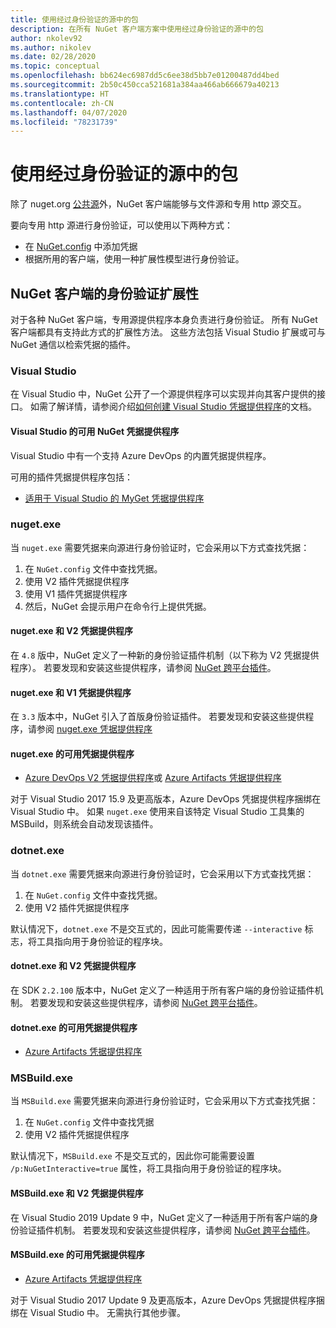 ```yaml
---
title: 使用经过身份验证的源中的包
description: 在所有 NuGet 客户端方案中使用经过身份验证的源中的包
author: nkolev92
ms.author: nikolev
ms.date: 02/28/2020
ms.topic: conceptual
ms.openlocfilehash: bb624ec6987dd5c6ee38d5bb7e01200487dd4bed
ms.sourcegitcommit: 2b50c450cca521681a384aa466ab666679a40213
ms.translationtype: HT
ms.contentlocale: zh-CN
ms.lasthandoff: 04/07/2020
ms.locfileid: "78231739"
---
```

# <a name="consuming-packages-from-authenticated-feeds"></a>使用经过身份验证的源中的包

除了 nuget.org [公共源](https://api.nuget.org/v3/index.json)外，NuGet 客户端能够与文件源和专用 http 源交互。


要向专用 http 源进行身份验证，可以使用以下两种方式：

* 在 [NuGet.config](../reference/nuget-config-file.md#packagesourcecredentials) 中添加凭据
* 根据所用的客户端，使用一种扩展性模型进行身份验证。

## <a name="nuget-clients-authentication-extensibility"></a>NuGet 客户端的身份验证扩展性

对于各种 NuGet 客户端，专用源提供程序本身负责进行身份验证。
所有 NuGet 客户端都具有支持此方式的扩展性方法。 这些方法包括 Visual Studio 扩展或可与 NuGet 通信以检索凭据的插件。

### <a name="visual-studio"></a>Visual Studio

在 Visual Studio 中，NuGet 公开了一个源提供程序可以实现并向其客户提供的接口。 如需了解详情，请参阅介绍[如何创建 Visual Studio 凭据提供程序](../reference/extensibility/NuGet-Credential-Providers-for-Visual-Studio.md)的文档。

#### <a name="available-nuget-credential-providers-for-visual-studio"></a>Visual Studio 的可用 NuGet 凭据提供程序

Visual Studio 中有一个支持 Azure DevOps 的内置凭据提供程序。


可用的插件凭据提供程序包括：

* [适用于 Visual Studio 的 MyGet 凭据提供程序](http://docs.myget.org/docs/reference/credential-provider-for-visual-studio)

### <a name="nugetexe"></a>nuget.exe

当 `nuget.exe` 需要凭据来向源进行身份验证时，它会采用以下方式查找凭据：

1. 在 `NuGet.config` 文件中查找凭据。
1. 使用 V2 插件凭据提供程序
1. 使用 V1 插件凭据提供程序
1. 然后，NuGet 会提示用户在命令行上提供凭据。

#### <a name="nugetexe-and-v2-credential-providers"></a>nuget.exe 和 V2 凭据提供程序

在 `4.8` 版中，NuGet 定义了一种新的身份验证插件机制（以下称为 V2 凭据提供程序）。
若要发现和安装这些提供程序，请参阅 [NuGet 跨平台插件](../reference/extensibility/NuGet-Cross-Platform-Plugins.md#plugin-installation-and-discovery)。

#### <a name="nugetexe-and-v1-credential-providers"></a>nuget.exe 和 V1 凭据提供程序

在 `3.3` 版本中，NuGet 引入了首版身份验证插件。
若要发现和安装这些提供程序，请参阅 [nuget.exe 凭据提供程序](../reference/extensibility/nuget-exe-Credential-Providers.md#nugetexe-credential-provider-discovery)

#### <a name="available-credential-providers-for-nugetexe"></a>nuget.exe 的可用凭据提供程序

* [Azure DevOps V2 凭据提供程序](/azure/devops/artifacts/nuget/nuget-exe?view=azure-devops#add-a-feed-to-nuget-482-or-later)或 [Azure Artifacts 凭据提供程序](https://github.com/microsoft/artifacts-credprovider)

对于 Visual Studio 2017 15.9 及更高版本，Azure DevOps 凭据提供程序捆绑在 Visual Studio 中。
如果 `nuget.exe` 使用来自该特定 Visual Studio 工具集的 MSBuild，则系统会自动发现该插件。

### <a name="dotnetexe"></a>dotnet.exe

当 `dotnet.exe` 需要凭据来向源进行身份验证时，它会采用以下方式查找凭据：

1. 在 `NuGet.config` 文件中查找凭据。
1. 使用 V2 插件凭据提供程序

默认情况下，`dotnet.exe` 不是交互式的，因此可能需要传递 `--interactive` 标志，将工具指向用于身份验证的程序块。

#### <a name="dotnetexe-and-v2-credential-providers"></a>dotnet.exe 和 V2 凭据提供程序

在 SDK `2.2.100` 版本中，NuGet 定义了一种适用于所有客户端的身份验证插件机制。
若要发现和安装这些提供程序，请参阅 [NuGet 跨平台插件](../reference/extensibility/NuGet-Cross-Platform-Plugins.md#plugin-installation-and-discovery)。

#### <a name="available-credential-providers-for-dotnetexe"></a>dotnet.exe 的可用凭据提供程序

* [Azure Artifacts 凭据提供程序](https://github.com/microsoft/artifacts-credprovider)

### <a name="msbuildexe"></a>MSBuild.exe

当 `MSBuild.exe` 需要凭据来向源进行身份验证时，它会采用以下方式查找凭据：

1. 在 `NuGet.config` 文件中查找凭据
1. 使用 V2 插件凭据提供程序

默认情况下，`MSBuild.exe` 不是交互式的，因此你可能需要设置 `/p:NuGetInteractive=true` 属性，将工具指向用于身份验证的程序块。

#### <a name="msbuildexe-and-v2-credential-providers"></a>MSBuild.exe 和 V2 凭据提供程序

在 Visual Studio 2019 Update 9 中，NuGet 定义了一种适用于所有客户端的身份验证插件机制。
若要发现和安装这些提供程序，请参阅 [NuGet 跨平台插件](../reference/extensibility/NuGet-Cross-Platform-Plugins.md#plugin-installation-and-discovery)。

#### <a name="available-credential-providers-for-msbuildexe"></a>MSBuild.exe 的可用凭据提供程序

* [Azure Artifacts 凭据提供程序](https://github.com/microsoft/artifacts-credprovider)

对于 Visual Studio 2017 Update 9 及更高版本，Azure DevOps 凭据提供程序捆绑在 Visual Studio 中。 无需执行其他步骤。
